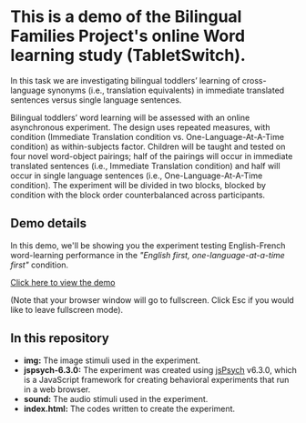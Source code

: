 # This is a demo of the Bilingual Families Project's online Word learning study (TabletSwitch).
In this task we are investigating bilingual toddlers’ learning of cross-language synonyms (i.e., translation equivalents) in immediate translated sentences versus single language sentences.

Bilingual toddlers’ word learning will be assessed with an online asynchronous experiment. The design uses repeated measures, with condition (Immediate Translation condition vs. One-Language-At-A-Time condition) as within-subjects factor. Children will be taught and tested on four novel word-object pairings; half of the pairings will occur in immediate translated sentences (i.e., Immediate Translation condition) and half will occur in single language sentences (i.e., One-Language-At-A-Time condition). The experiment will be divided in two blocks, blocked by condition with the block order counterbalanced across participants.

## Demo details
In this demo, we'll be showing you the experiment testing English-French word-learning performance in the _"English first, one-language-at-a-time first"_ condition.

[Click here to view the demo](https://rachelkytsui.github.io/demo_Bilingual-Families-Project_TabletSwitch/) 

(Note that your browser window will go to fullscreen. Click Esc if you would like to leave fullscreen mode).

## In this repository
* **img:** The image stimuli used in the experiment.
* **jspsych-6.3.0:** The experiment was created using [jsPsych](https://www.jspsych.org/7.0/) v6.3.0, which is a JavaScript framework for creating behavioral experiments that run in a web browser.
* **sound:** The audio stimuli used in the experiment.
* **index.html:** The codes written to create the experiment.